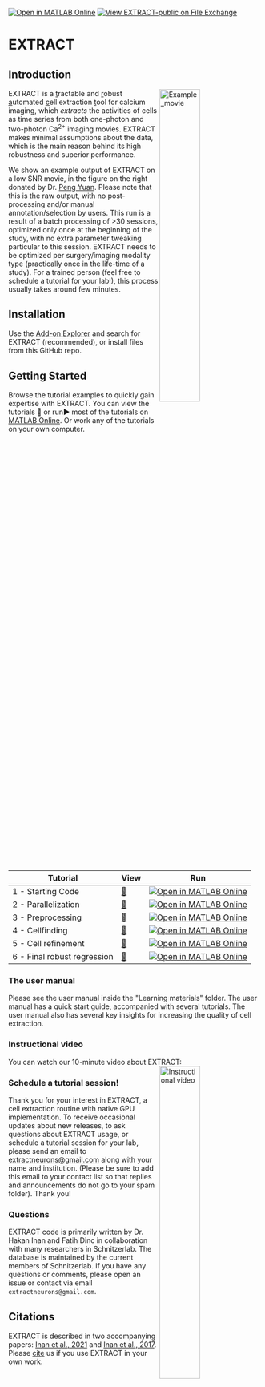 [![Open in MATLAB Online](https://www.mathworks.com/images/responsive/global/open-in-matlab-online.svg)](https://matlab.mathworks.com/open/github/v1?repo=schnitzer-lab/EXTRACT-public)  [![View EXTRACT-public on File Exchange](https://www.mathworks.com/matlabcentral/images/matlab-file-exchange.svg)](https://www.mathworks.com/matlabcentral/fileexchange/96083-extract-public)
# EXTRACT 

## Introduction

<img src="https://user-images.githubusercontent.com/56279691/206535976-80f4cc28-eb4f-4dd6-848a-fde4cd5fe20f.png" width="40%" align="right" alt="Example_movie">

EXTRACT is a  <ins>t</ins>ractable and <ins>r</ins>obust  <ins>a</ins>utomated <ins>c</ins>ell extraction  <ins>t</ins>ool for calcium imaging, which *extracts* the activities of cells as time series from both one-photon and two-photon Ca<sup>2+</sup> imaging movies. EXTRACT makes minimal assumptions about the data, which is the main reason behind its high robustness and superior performance. 




We show an example output of EXTRACT on a low SNR movie, in the figure on the right donated by Dr. [Peng Yuan](http://itbr.fudan.edu.cn/en/info/1366/2409.htm). Please note that this is the raw output, with no post-processing and/or manual annotation/selection by users. This run is a result of a batch processing of >30 sessions, optimized only once at the beginning of the study, with no extra parameter tweaking particular to this session. EXTRACT needs to be optimized per surgery/imaging modality type (practically once in the life-time of a study). For a trained person (feel free to schedule a tutorial for your lab!), this process usually takes around few minutes. 

## Installation

Use the [Add-on Explorer](https://www.mathworks.com/products/matlab/add-on-explorer.html) and search for EXTRACT (recommended), or install files from this GitHub repo.

## Getting Started

Browse the tutorial examples to quickly gain expertise with EXTRACT. You can view the tutorials :eyes: or run:arrow_forward: most of the tutorials on [MATLAB Online](https://www.mathworks.com/products/matlab-online.html). Or work any of the tutorials on your own computer.

| Tutorial | View | Run |
| -------- | ---- | --- |
| 1 - Starting Code | [:eyes:](https://viewer.mathworks.com/?viewer=live_code&url=https%3A%2F%2Fwww.mathworks.com%2Fmatlabcentral%2Fmlc-downloads%2Fdownloads%2F6d2fb9fc-2974-4fac-9eb3-83340b9f5095%2F1721947761%2Ffiles%2FLearning%20materials%2FLecture%20Tutorials%2FTutorial%201%20-%20Starting%20code%2Ftutorial_1.mlx&embed=web) | [![Open in MATLAB Online](https://www.mathworks.com/images/responsive/global/open-in-matlab-online.svg)](https://matlab.mathworks.com/open/github/v1?repo=schnitzer-lab/EXTRACT-public&file=Lecture%20Tutorials/Tutorial%201%20-%20Cell%20refinement/tutorial_1.mlx) | 
| 2 - Parallelization | [:eyes:](https://viewer.mathworks.com/?viewer=live_code&url=https%3A%2F%2Fwww.mathworks.com%2Fmatlabcentral%2Fmlc-downloads%2Fdownloads%2F6d2fb9fc-2974-4fac-9eb3-83340b9f5095%2F1721947761%2Ffiles%2FLearning%20materials%2FLecture%20Tutorials%2FTutorial%202%20-%20Parallelization%2Ftutorial_2.mlx&embed=web) | [![Open in MATLAB Online](https://www.mathworks.com/images/responsive/global/open-in-matlab-online.svg)](https://matlab.mathworks.com/open/github/v1?repo=schnitzer-lab/EXTRACT-public&file=Lecture%20Tutorials/Tutorial%202%20-%20Cell%20refinement/tutorial_2.mlx) | 
| 3 - Preprocessing | [:eyes:](https://viewer.mathworks.com/?viewer=live_code&url=https%3A%2F%2Fwww.mathworks.com%2Fmatlabcentral%2Fmlc-downloads%2Fdownloads%2F6d2fb9fc-2974-4fac-9eb3-83340b9f5095%2F1721947761%2Ffiles%2FLearning%20materials%2FLecture%20Tutorials%2FTutorial%203%20-%20Preprocessing%2Ftutorial_3.mlx&embed=web) | [![Open in MATLAB Online](https://www.mathworks.com/images/responsive/global/open-in-matlab-online.svg)](https://matlab.mathworks.com/open/github/v1?repo=schnitzer-lab/EXTRACT-public&file=Lecture%20Tutorials/Tutorial%203%20-%20Preprocessing/tutorial_3.mlx) | 
| 4 - Cellfinding | [:eyes:](https://viewer.mathworks.com/?viewer=live_code&url=https%3A%2F%2Fwww.mathworks.com%2Fmatlabcentral%2Fmlc-downloads%2Fdownloads%2F6d2fb9fc-2974-4fac-9eb3-83340b9f5095%2F1721947761%2Ffiles%2FLearning%20materials%2FLecture%20Tutorials%2FTutorial%204%20-%20Cellfinding%2Ftutorial_4.mlx&embed=web) | [![Open in MATLAB Online](https://www.mathworks.com/images/responsive/global/open-in-matlab-online.svg)](https://matlab.mathworks.com/open/github/v1?repo=schnitzer-lab/EXTRACT-public&file=Lecture%20Tutorials/Tutorial%204%20-%20Cell%20finding/tutorial_4.mlx) | 
| 5 - Cell refinement | [:eyes:](https://viewer.mathworks.com/?viewer=live_code&url=https%3A%2F%2Fwww.mathworks.com%2Fmatlabcentral%2Fmlc-downloads%2Fdownloads%2F6d2fb9fc-2974-4fac-9eb3-83340b9f5095%2F1721947761%2Ffiles%2FLearning%20materials%2FLecture%20Tutorials%2FTutorial%205%20-%20Cell%20refinement%2Ftutorial_5.mlx&embed=web) | [![Open in MATLAB Online](https://www.mathworks.com/images/responsive/global/open-in-matlab-online.svg)](https://matlab.mathworks.com/open/github/v1?repo=schnitzer-lab/EXTRACT-public&file=Lecture%20Tutorials/Tutorial%205%20-%20Cell%20refinement/tutorial_5.mlx) | 
| 6 - Final robust regression | [:eyes:](https://viewer.mathworks.com/?viewer=live_code&url=https%3A%2F%2Fwww.mathworks.com%2Fmatlabcentral%2Fmlc-downloads%2Fdownloads%2F6d2fb9fc-2974-4fac-9eb3-83340b9f5095%2F1721947761%2Ffiles%2FLearning%20materials%2FLecture%20Tutorials%2FTutorial%206%20-%20Final%20robust%20regression%2Ftutorial_6.mlx&embed=web) | [![Open in MATLAB Online](https://www.mathworks.com/images/responsive/global/open-in-matlab-online.svg)](https://matlab.mathworks.com/open/github/v1?repo=schnitzer-lab/EXTRACT-public&file=Lecture%20Tutorials/Tutorial%206%20-%20Cell%20refinement/tutorial_6.mlx) | 

### The user manual

Please see the user manual inside the "Learning materials" folder. The user manual has a quick start guide, accompanied with several tutorials. The user manual also has several key insights for increasing the quality of cell extraction.

### Instructional video

You can watch our 10-minute video about EXTRACT: <a href="https://wds-matlab-community-toolboxes.s3.amazonaws.com/EXTRACT/EXTRACT_overview.mp4" target="_blank"><img src="https://github.com/user-attachments/assets/7dca6215-e99d-4f49-aaa5-250f08dc967b" width="40%" align="right" alt="Instructional video"></a>

<!---
this seems not to work on GitHub but it does work in standard Markdown readers
<video src="https://wds-matlab-community-toolboxes.s3.amazonaws.com/EXTRACT/EXTRACT_overview.mp4" width="640" height="480" controls></video>
-->


<!---
This is a GitHub link to the whole video, which is the only way to get them to show in GitHub READMEs. GitHub seems to hide traditional video players.
https://github.com/user-attachments/assets/af43ebfb-81ee-4a56-af19-74e28e496aca
-->


### Schedule a tutorial session!

Thank you for your interest in EXTRACT, a cell extraction routine with native GPU implementation.  To receive occasional updates about new releases, to ask questions about EXTRACT usage, or schedule a tutorial session for your lab, please send an email to extractneurons@gmail.com along with your name and institution. (Please be sure to add this email to your contact list so that replies and announcements do not go to your spam folder).  Thank you!  

### Questions

EXTRACT code is primarily written by Dr. Hakan Inan and Fatih Dinc in collaboration with many researchers in Schnitzerlab. The database is maintained by the current members of Schnitzerlab. If you have any questions or comments, please open an issue or contact via email `extractneurons@gmail.com`.

## Citations

EXTRACT is described in two accompanying papers: [Inan et al., 2021](https://www.biorxiv.org/content/10.1101/2021.03.24.436279v1.full.pdf) and [Inan et al., 2017](https://papers.nips.cc/paper/2017/file/e449b9317dad920c0dd5ad0a2a2d5e49-Paper.pdf). Please [cite](CITATION.md) us if you use EXTRACT in your own work.


